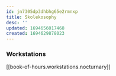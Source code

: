 ```yaml
---
id: jn7305dp3dhbhg65e2rmnxp
title: Skolekosophy
desc: ''
updated: 1694656017468
created: 1694629878023
---
```


### Workstations

[[book-of-hours.workstations.nocturnary]]
